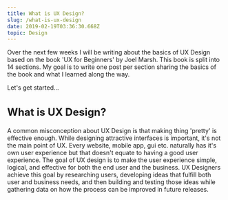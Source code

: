 ```yaml
---
title: What is UX Design?
slug: /what-is-ux-design
date: 2019-02-19T03:36:30.668Z
topic: Design
---
```

Over the next few weeks I will be writing about the basics of UX Design based on the book 'UX for Beginners' by Joel Marsh. This book is split into 14 sections. My goal is to write one post per section sharing the basics of the book and what I learned along the way. 
<br/>

Let's get started...
<br/>
<h2 class="subtitle" style="font-size: 1.5rem;">
 What is UX Design?
</h2>

A common misconception about UX Design is that making thing 'pretty' is effective enough. While designing attractive interfaces is important, it's not the main point of UX. Every website, mobile app, gui etc. naturally has it's own user experience but that doesn't equate to having a good user experience. The goal of UX design is to make the user experience simple, logical, and effective for both the end user and the business. UX Designers achieve this goal by researching users, developing ideas that fulfill both user and business needs, and then building and testing those ideas while gathering data on how the process can be improved in future releases. 
